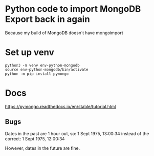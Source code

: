 # Python code to import MongoDB Export back in again

Because my build of MongoDB doesn't have mongoimport

# Set up venv

```
python3 -m venv env-python-mongodb
source env-python-mongodb/bin/activate
python -m pip install pymongo
```

# Docs

https://pymongo.readthedocs.io/en/stable/tutorial.html

## Bugs

Dates in the past are 1 hour out, so:
  1 Sept 1975, 13:00:34
instead of the correct:
  1 Sept 1975, 12:00:34

However, dates in the future are fine.
  